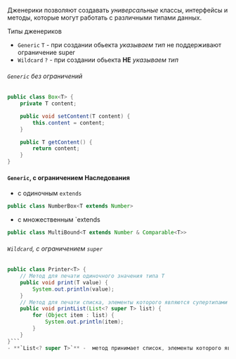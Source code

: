 Дженерики позволяют создавать _универсальные_ классы, интерфейсы и методы, которые могут работать с различными типами данных.

Типы дженериков
- `Generic` `T` - при создании обьекта _указываем тип_  не поддерживают ограничение super
- `Wildcard` `?` -  при создании обьекта  __НЕ__ _указываем тип_ 
###### `Generic` без ограничений
```java
public class Box<T> {
    private T content;

    public void setContent(T content) {
        this.content = content;
    }

    public T getContent() {
        return content;
    }
}
```
#### `Generic`, с ограничением Наследования
 - с одиночным `extends`
``` java
public class NumberBox<T extends Number>
``` 
- с множественным  `extends
```java
public class MultiBound<T extends Number & Comparable<T>> 
```
###### ``Wildcard``, с ограничением `super`
```java
public class Printer<T> {
	// Метод для печати одиночного значения типа T
    public void print(T value) {
        System.out.println(value);
    }
	// Метод для печати списка, элементы которого являются супертипами T
    public void printList(List<? super T> list) {
        for (Object item : list) {
            System.out.println(item);
        }
    }
}```
- **`List<? super T>`** -  метод принимает список, элементы которого являются супертипом `T`. Например, если `T` это `Integer`, то список может содержать `Number`, `Object` или `Integer`.